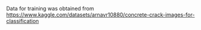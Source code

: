 Data for training was obtained from https://www.kaggle.com/datasets/arnavr10880/concrete-crack-images-for-classification




